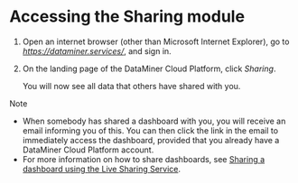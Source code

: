 # Accessing the Sharing module

1. Open an internet browser (other than Microsoft Internet Explorer), go to *<https://dataminer.services/>*, and sign in.

2. On the landing page of the DataMiner Cloud Platform, click *Sharing*.

    You will now see all data that others have shared with you.

> [!NOTE]
> -  When somebody has shared a dashboard with you, you will receive an email informing you of this. You can then click the link in the email to immediately access the dashboard, provided that you already have a DataMiner Cloud Platform account.
> -  For more information on how to share dashboards, see [Sharing a dashboard using the Live Sharing Service](../../part_4/newR_D/Sharing_a_dashboard_using_the_Live_Sharing_Service.md). 

 
